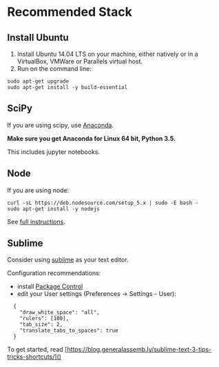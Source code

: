 
# Recommended Stack


## Install Ubuntu


1. Install Ubuntu 14.04 LTS on your machine, either natively or in a VirtualBox, VMWare or Parallels virtual host.
2. Run on the command line:

```
sudo apt-get upgrade
sudo apt-get install -y build-essential
```

## SciPy

If you are using scipy, use [Anaconda](https://www.continuum.io/downloads). 

**Make sure you get Anaconda for Linux 64 bit, Python 3.5.**

This includes jupyter notebooks.

## Node

If you are using node:

```
curl -sL https://deb.nodesource.com/setup_5.x | sudo -E bash -
sudo apt-get install -y nodejs

```
See [full instructions](https://nodejs.org/en/download/package-manager/).


## Sublime

Consider using [sublime](https://www.sublimetext.com) as your text editor.

Configuration recommendations:

- install [Package Control](https://packagecontrol.io/installation#st2)
- edit your User settings (Preferences -> Settings - User):

```
  {
    "draw_white_space": "all",
    "rulers": [100],
    "tab_size": 2,
    "translate_tabs_to_spaces": true
  }
```

To get started, read [https://blog.generalassemb.ly/sublime-text-3-tips-tricks-shortcuts/]()






